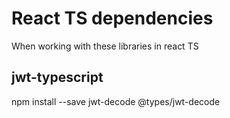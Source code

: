 # React TS dependencies

When working with these libraries in react TS

## jwt-typescript

npm install --save jwt-decode @types/jwt-decode

## 